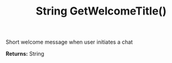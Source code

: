 ﻿---
uid: crmscript_ref_NSChatWidgetSettings_GetWelcomeTitle
title: String GetWelcomeTitle()
intellisense: NSChatWidgetSettings.GetWelcomeTitle
keywords: NSChatWidgetSettings, GetWelcomeTitle
so.topic: reference
---

Short welcome message when user initiates a chat

**Returns:** String


